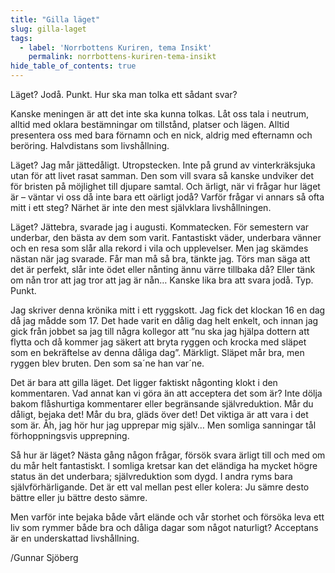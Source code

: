 ```yaml
---
title: "Gilla läget"
slug: gilla-laget
tags:
  - label: 'Norrbottens Kuriren, tema Insikt'
    permalink: norrbottens-kuriren-tema-insikt
hide_table_of_contents: true
---
```

Läget? Jodå. Punkt. Hur ska man tolka ett sådant svar?

<!--truncate-->

Kanske meningen är att det inte ska kunna tolkas. Låt oss tala i neutrum, alltid med oklara bestämningar om tillstånd, platser och lägen. Alltid presentera oss med bara förnamn och en nick, aldrig med efternamn och beröring. Halvdistans som livshållning.

Läget? Jag mår jättedåligt. Utropstecken. Inte på grund av vinterkräksjuka utan för att livet rasat samman. Den som vill svara så kanske undviker det för bristen på möjlighet till djupare samtal. Och ärligt, när vi frågar hur läget är – väntar vi oss då inte bara ett oärligt jodå? Varför frågar vi annars så ofta mitt i ett steg? Närhet är inte den mest självklara livshållningen.

Läget? Jättebra, svarade jag i augusti. Kommatecken. För semestern var underbar, den bästa av dem som varit. Fantastiskt väder, underbara vänner och en resa som slår alla rekord i vila och upplevelser. Men jag skämdes nästan när jag svarade. Får man må så bra, tänkte jag. Törs man säga att det är perfekt, slår inte ödet eller nånting ännu värre tillbaka då? Eller tänk om nån tror att jag tror att jag är nån… Kanske lika bra att svara jodå. Typ. Punkt.

Jag skriver denna krönika mitt i ett ryggskott. Jag fick det klockan 16 en dag då jag mådde som 17\. Det hade varit en dålig dag helt enkelt, och innan jag gick från jobbet sa jag till några kollegor att ”nu ska jag hjälpa dottern att flytta och då kommer jag säkert att bryta ryggen och krocka med släpet som en bekräftelse av denna dåliga dag”. Märkligt. Släpet mår bra, men ryggen blev bruten. Den som sa´ne han var´ne.

Det är bara att gilla läget. Det ligger faktiskt någonting klokt i den kommentaren. Vad annat kan vi göra än att acceptera det som är? Inte dölja bakom flåshurtiga kommentarer eller begränsande självreduktion. Mår du dåligt, bejaka det! Mår du bra, gläds över det! Det viktiga är att vara i det som är. Åh, jag hör hur jag upprepar mig själv… Men somliga sanningar tål förhoppningsvis upprepning.

Så hur är läget? Nästa gång någon frågar, försök svara ärligt till och med om du mår helt fantastiskt. I somliga kretsar kan det eländiga ha mycket högre status än det underbara; självreduktion som dygd. I andra ryms bara självförhärligande. Det är ett val mellan pest eller kolera: Ju sämre desto bättre eller ju bättre desto sämre. 

Men varför inte bejaka både vårt elände och vår storhet och försöka leva ett liv som rymmer både bra och dåliga dagar som något naturligt? Acceptans är en underskattad livshållning.

/Gunnar Sjöberg
